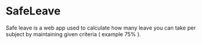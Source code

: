 # SafeLeave
Safe leave is a web app used to calculate how many leave you can take per subject by maintaining given criteria ( example 75% ).
